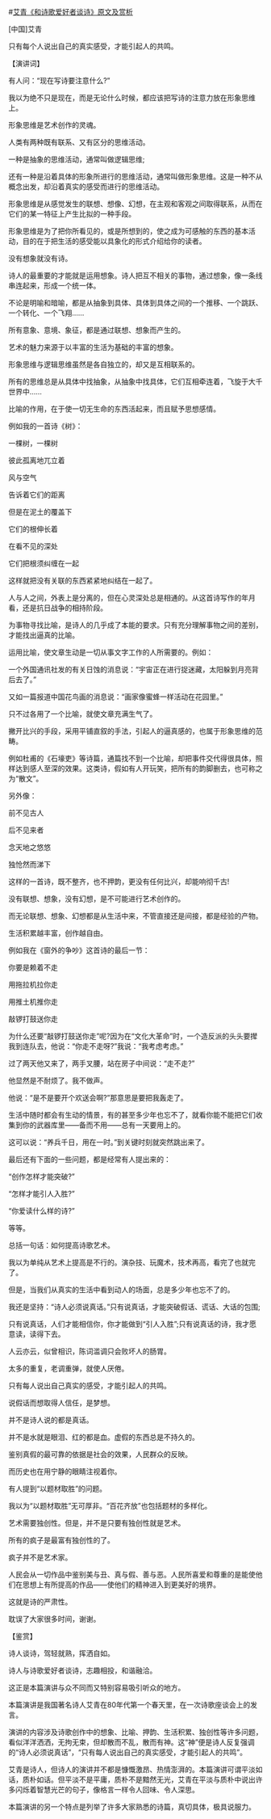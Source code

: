 #[艾青《和诗歌爱好者谈诗》原文及赏析](https://www.vrrw.net/wx/14618.html)

[中国]艾青

只有每个人说出自己的真实感受，才能引起人的共鸣。

【演讲词】

有人问：“现在写诗要注意什么?”

我以为绝不只是现在，而是无论什么时候，都应该把写诗的注意力放在形象思维上。

形象思维是艺术创作的灵魂。

人类有两种既有联系、又有区分的思维活动。

一种是抽象的思维活动，通常叫做逻辑思维;

还有一种是沿着具体的形象所进行的思维活动，通常叫做形象思维。这是一种不从概念出发，却沿着真实的感受而进行的思维活动。

形象思维是从感觉发生的联想、想像、幻想，在主观和客观之间取得联系，从而在它们的某一特征上产生比拟的一种手段。

形象思维是为了把你所看见的，或是所想到的，使之成为可感触的东西的基本活动，目的在于把生活的感受能以具象化的形式介绍给你的读者。

没有想象就没有诗。

诗人的最重要的才能就是运用想象。诗人把互不相关的事物，通过想象，像一条线串连起来，形成一个统一体。

不论是明喻和暗喻，都是从抽象到具体、具体到具体之间的一个推移、一个跳跃、一个转化、一个飞翔……

所有意象、意境、象征，都是通过联想、想象而产生的。

艺术的魅力来源于以丰富的生活为基础的丰富的想象。

形象思维与逻辑思维虽然是各自独立的，却又是互相联系的。

所有的思维总是从具体中找抽象，从抽象中找具体，它们互相牵连着，飞旋于大千世界中……

比喻的作用，在于使一切无生命的东西活起来，而且赋予思想感情。

例如我的一首诗《树》：

一棵树，一棵树

彼此孤离地兀立着

风与空气

告诉着它们的距离

但是在泥土的覆盖下

它们的根伸长着

在看不见的深处

它们把根须纠缠在一起

这样就把没有关联的东西紧紧地纠结在一起了。



人与人之间，外表上是分离的，但在心灵深处总是相通的。从这首诗写作的年月看，还是抗日战争的相持阶段。

为事物寻找比喻，是诗人的几乎成了本能的要求。只有充分理解事物之间的差别，才能找出逼真的比喻。

运用比喻，使文章生动是一切从事文字工作的人所需要的。例如：

一个外国通讯社发的有关日蚀的消息说：“宇宙正在进行捉迷藏，太阳躲到月亮背后去了。”

又如一篇报道中国花鸟画的消息说：“画家像蜜蜂一样活动在花园里。”

只不过各用了一个比喻，就使文章充满生气了。

撇开比兴的手段，采用平铺直叙的手法，引起人的逼真感的，也属于形象思维的范畴。

例如杜甫的《石壕吏》等诗篇，通篇找不到一个比喻，却把事件交代得很具体，照样达到感人至深的效果。这类诗，假如有人开玩笑，把所有的韵脚删去，也可称之为“散文”。

另外像：

前不见古人

后不见来者

念天地之悠悠

独怆然而涕下

这样的一首诗，既不整齐，也不押韵，更没有任何比兴，却能响彻千古!

没有联想、想象，没有幻想，是不可能进行艺术创作的。

而无论联想、想象、幻想都是从生活中来，不管直接还是间接，都是经验的产物。

生活积累越丰富，创作越自由。

例如我在《窗外的争吵》这首诗的最后一节：

你要是赖着不走

用拖拉机拉你走

用推土机推你走

敲锣打鼓送你走

为什么还要“敲锣打鼓送你走”呢?因为在“文化大革命”时，一个造反派的头头要撵我到连队去，他说：“你走不走呀?”我说：“我考虑考虑。”

过了两天他又来了，两手叉腰，站在房子中间说：“走不走?”

他显然是不耐烦了。我不做声。

他说：“是不是要开个欢送会啊?”那意思是要把我轰走了。

生活中随时都会有生动的情景，有的甚至多少年也忘不了，就看你能不能把它们收集到你的武器库里——备而不用——总有一天要用上的。

这可以说：“养兵千日，用在一时。”到关键时刻就突然跳出来了。

最后还有下面的一些问题，都是经常有人提出来的：

“创作怎样才能突破?”

“怎样才能引人入胜?”

“你爱读什么样的诗?”

等等。

总括一句话：如何提高诗歌艺术。

我以为单纯从艺术上提高是不行的。演杂技、玩魔术，技术再高，看完了也就完了。

但是，当我们从真实的生活中看到动人的场面，总是多少年也忘不了的。

我还是坚持：“诗人必须说真话。”只有说真话，才能突破假话、谎话、大话的包围;

只有说真话，人们才能相信你，你才能做到“引人入胜”;只有说真话的诗，我才愿意读，读得下去。

人云亦云，似曾相识，陈词滥调只会败坏人的肠胃。

太多的重复，老调重弹，就使人厌倦。

只有每人说出自己真实的感受，才能引起人的共鸣。

说假话而想取得人信任，是梦想。

并不是诗人说的都是真话。

并不是水就是眼泪、红的都是血。虚假的东西总是不持久的。

鉴别真假的最可靠的依据是社会的效果，人民群众的反映。

而历史也在用宁静的眼睛注视着你。

有人提到“以题材取胜”的问题。

我以为“以题材取胜”无可厚非。“百花齐放”也包括题材的多样化。

艺术需要独创性。但是，并不是只要有独创性就是艺术。

所有的疯子是最富有独创性的了。

疯子并不是艺术家。

人民会从一切作品中鉴别美与丑、真与假、善与恶。人民所喜爱和尊重的是能使他们在思想上有所提高的作品——使他们的精神进入到更美好的境界。

这就是诗的严肃性。

耽误了大家很多时间，谢谢。

【鉴赏】

诗人谈诗，驾轻就熟，挥洒自如。

诗人与诗歌爱好者谈诗，志趣相投，和谐融洽。

这正是本篇演讲与众不同而又特别容易吸引听众的地方。

本篇演讲是我国著名诗人艾青在80年代第一个春天里，在一次诗歌座谈会上的发言。

演讲的内容涉及诗歌创作中的想象、比喻、押韵、生活积累、独创性等许多问题，看似洋洋洒洒，无拘无束，但却散而不乱，散而有神。这“神”便是诗人反复强调的“诗人必须说真话”，“只有每人说出自己的真实感受，才能引起人的共鸣”。

艾青是诗人，但诗人的演讲并不都是慷慨激昂、热情澎湃的。本篇演讲可谓平淡如话，质朴如话。但平淡不是平庸，质朴不是黯然无光，艾青在平淡与质朴中说出许多闪烁着智慧光芒的句子，像格言一样令人回味、令人深思。

本篇演讲的另一个特点是列举了许多大家熟悉的诗篇，真切具体，极具说服力。

